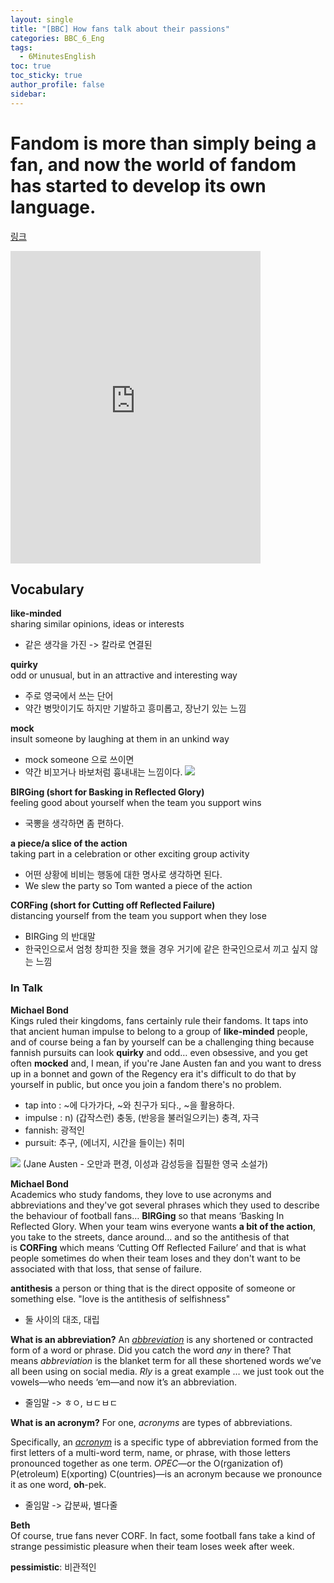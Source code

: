 ```yaml
---
layout: single
title: "[BBC] How fans talk about their passions"
categories: BBC_6_Eng
tags:
  - 6MinutesEnglish
toc: true
toc_sticky: true
author_profile: false
sidebar:
---
```

# Fandom is more than simply being a fan, and now the world of fandom has started to develop its own language. 

[링크](https://www.bbc.co.uk/learningenglish/korean/features/6-minute-english_2023/ep-230921)


<iframe width="400" height="500" frameborder="0" src="https://www.bbc.co.uk/programmes/p0gfvjb5/player"></iframe>

## Vocabulary

**like-minded**  
sharing similar opinions, ideas or interests
- 같은 생각을 가진 -> 칼라로 연결된

**quirky**  
odd or unusual, but in an attractive and interesting way
- 주로 영국에서 쓰는 단어
- 약간 병맛이기도 하지만 기발하고 흥미롭고, 장난기 있는 느낌

**mock**  
insult someone by laughing at them in an unkind way
- mock someone 으로 쓰이면
- 약간 비꼬거나 바보처럼 흉내내는 느낌이다.
![](https://media2.giphy.com/media/f6zcJssQkdT4VQ7dIF/giphy.gif?cid=ecf05e47dqov4r4ut7yq5qdby1ntosisvhpmy1puqluhz92x&ep=v1_gifs_search&rid=giphy.gif&ct=g)


**BIRGing (short for Basking in Reflected Glory)**  
feeling good about yourself when the team you support wins
- 국뽕을 생각하면 좀 편하다.

**a piece/a slice of the action**  
taking part in a celebration or other exciting group activity
- 어떤 상황에 비비는 행동에 대한 명사로 생각하면 된다.
- We slew the party so Tom wanted a piece of the action

**CORFing (short for Cutting off Reflected Failure)**  
distancing yourself from the team you support when they lose
- BIRGing 의 반대말 
- 한국인으로서 엄청 창피한 짓을 했을 경우 거기에 같은 한국인으로서 끼고 싶지 않는 느낌

### In Talk

**Michael Bond**  
Kings ruled their kingdoms, fans certainly rule their fandoms. It taps into that ancient human impulse to belong to a group of **like-minded** people, and of course being a fan by yourself can be a challenging thing because fannish pursuits can look **quirky** and odd… even obsessive, and you get often **mocked** and, I mean, if you're Jane Austen fan and you want to dress up in a bonnet and gown of the Regency era it's difficult to do that by yourself in public, but once you join a fandom there's no problem.

- tap into : ~에 다가가다, ~와 친구가 되다., ~을 활용하다.
- impulse : n) (갑작스런) 충동, (반응을 불러일으키는) 충격, 자극
- fannish: 광적인
- pursuit: 추구, (에너지, 시간을 들이는) 취미

![](https://cdn.britannica.com/12/172012-050-DAA7CE6B/Jane-Austen-Cassandra-engraving-portrait-1810.jpg)
(Jane Austen - 오만과 편경, 이성과 감성등을 집필한 영국 소설가)



**Michael Bond**  
Academics who study fandoms, they love to use acronyms and abbreviations and they've got several phrases which they used to describe the behaviour of football fans… **BIRGing** so that means ‘Basking In Reflected Glory. When your team wins everyone wants **a bit of the action**, you take to the streets, dance around… and so the antithesis of that is **CORFing** which means ‘Cutting Off Reflected Failure’ and that is what people sometimes do when their team loses and they don't want to be associated with that loss, that sense of failure.

**antithesis**
a person or thing that is the direct opposite of someone or something else.
"love is the antithesis of selfishness"
- 둘 사이의 대조, 대립

**What is an abbreviation?**
An [_abbreviation_](https://www.dictionary.com/browse/abbreviation) is any shortened or contracted form of a word or phrase. Did you catch the word _any_ in there? That means _abbreviation_ is the blanket term for all these shortened words we’ve all been using on social media. _Rly_ is a great example … we just took out the vowels—who needs ‘em—and now it’s an abbreviation.
- 줄임말 -> ㅎㅇ, ㅂㄷㅂㄷ

**What is an acronym?**
For one, _acronyms_ are types of abbreviations.

Specifically, an _[acronym](https://www.dictionary.com/browse/acronym)_ is a specific type of abbreviation formed from the first letters of a multi-word term, name, or phrase, with those letters pronounced together as one term. _OPEC_—or the O(rganization of) P(etroleum) E(xporting) C(ountries)—is an acronym because we pronounce it as one word, **oh**-pek.
- 줄임말 -> 갑분싸, 별다줄


**Beth**  
Of course, true fans never CORF. In fact, some football fans take a kind of strange pessimistic pleasure when their team loses week after week.

**pessimistic**: 비관적인